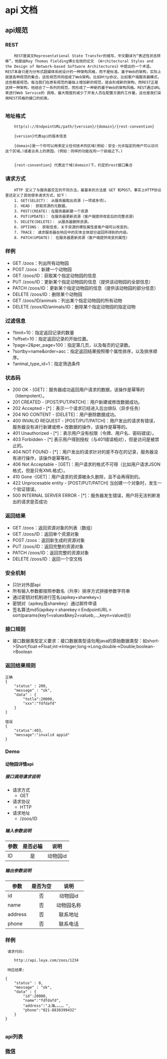 # api 文档
## api规范
### REST

```
	REST是英文Representational State Transfer的缩写，中文翻译为“表述性状态转移”，他是由Roy Thomas Fielding博士在他的论文 《Architectural Styles and the Design of Network-based Software Architectures》中提出的一个术语。REST本身只是为分布式超媒体系统设计的一种架构风格，而不是标准。基于Web的架构，实际上就是各种规范的集合，这些规范共同组成了Web架构。比如Http协议，比如客户端服务器模式，这些都是规范。每当我们在原有规范的基础上增加新的规范，就会形成新的架构。而REST正是这样一种架构，他结合了一系列的规范，而形成了一种新的基于Web的架构风格。REST通过URL来进行Web Service的 调用，最大限度的减少了开发人员在配置方面的工作量，这也是我们采用REST风格的接口的初衷。
	
```
### 地址格式

```
	http(s)://EndpointURL/path/{version}/{domain}/{rest-convention}
	
	{version}代表api的版本信息
		{domain}是一个你可以用来定义任何技术的区域(例如：安全-允许指定的用户可以访问这个区域。)或者业务上的原因。(例如：同样的功能在同一个前缀之下。)
		{rest-convention} 代表这个域(domain)下，约定的rest接口集合
```
### 请求方式

```
	HTTP 定义了与服务器交互的不同方法，最基本的方法是 GET 和POST。事实上HTTP协议里还定义了其他很多请求方式，如下：	1. GET(SELECT)： 从服务器取出资源（一项或多项）。	2. HEAD： 获取资源的元数据。	3. POST(CREATE)：在服务器新建一个资源	4. PUT(UPDATE)： 在服务器更新资源（客户端提供改变后的完整资源）	5. DELETE(DELETE)： 从服务器删除资源。	6. OPTIONS： 获取信息，关于资源的哪些属性是客户端可以改变的。	7. TRACE： 请求服务器在响应中的实体主体部分返回所得到的内容。	8. PATCH(UPDATE)： 在服务器更新资源（客户端提供改变的属性）
```
### 样例
+ GET /zoos：列出所有动物园
+ POST /zoos：新建一个动物园
+ GET /zoos/ID：获取某个指定动物园的信息
+ PUT /zoos/ID：更新某个指定动物园的信息（提供该动物园的全部信息）
+ PATCH /zoos/ID：更新某个指定动物园的信息（提供该动物园的部分信息）
+ DELETE /zoos/ID：删除某个动物园
+ GET /zoos/ID/animals：列出某个指定动物园的所有动物
+ DELETE /zoos/ID/animals/ID：删除某个指定动物园的指定动物

### 过滤信息
+ ?limit=10：指定返回记录的数量
+ ?offset=10：指定返回记录的开始位置。
+ ?page=2&per_page=100：指定第几页，以及每页的记录数。
+ ?sortby=name&order=asc：指定返回结果按照哪个属性排序，以及排序顺序。
+ ?animal_type_id=1：指定筛选条件

### 状态码
+ 200 OK - [GET]：服务器成功返回用户请求的数据，该操作是幂等的（Idempotent）。
+ 201 CREATED - [POST/PUT/PATCH]：用户新建或修改数据成功。
+ 202 Accepted - [*]：表示一个请求已经进入后台排队（异步任务）
+ 204 NO CONTENT - [DELETE]：用户删除数据成功。
+ 400 INVALID REQUEST - [POST/PUT/PATCH]：用户发出的请求有错误，服务器没有进行新建或修+ 改数据的操作，该操作是幂等的。
+ 401 Unauthorized - [*]：表示用户没有权限（令牌、用户名、密码错误）。
+ 403 Forbidden - [*] 表示用户得到授权（与401错误相对），但是访问是被禁止的。
+ 404 NOT FOUND - [*]：用户发出的请求针对的是不存在的记录，服务器没有进行操作，该操作是幂等的。
+ 406 Not Acceptable - [GET]：用户请求的格式不可得（比如用户请求JSON格式，但是只有XML格式）。
+ 410 Gone -[GET]：用户请求的资源被永久删除，且不会再得到的。
+ 422 Unprocesable entity - [POST/PUT/PATCH] 当创建一个对象时，发生一个验证错误。
+ 500 INTERNAL SERVER ERROR - [*]：服务器发生错误，用户将无法判断发出的请求是否成功

### 返回结果
+ GET /zoos：返回资源对象的列表（数组）
+ GET /zoos/ID：返回单个资源对象
+ POST /zoos：返回新生成的资源对象
+ PUT /zoos/ID：返回完整的资源对象
+ PATCH /zoos/ID：返回完整的资源对象
+ DELETE /zoos/ID：返回一个空文档

### 安全机制
+ 只针对外部api
+ 所有输入参数都按照参数名（升序）排序方式拼接参数字符串
+ 通过密钥对机制进行签名(apikey+sharekey+)
+ 密钥对（apikey及sharekey）通过邮件申请
+ 签名算法md5(apikey＋sharekey＋EndpointURL＋sort(params{key1=valuex&key2=valueb,...,keyn=valued}))
### 接口规则
+ 接口数据类型定义要求：接口数据类型请勿用java的原始数据类型：如short->Short;float->Float;int->Integer;long->Long;double->Double;boolean->Boolean

### 返回结果规则

	
```
正确
{	"status" : 200,	"message" : "ok",	"data" : {		"totla":20000,
		"xxx":"fdfdafd"	}}

错误
{
	"status":403,
	"message":"invalid appid"
}
```

### Demo

#### 动物园详情api

##### 接口调用请求说明
+ 请求方式
	+ GET
+ 请求协议
	+ HTTP
+ 请求地址
	+ /zoos/ID
##### 输入参数说明

| 参数        	| 是否必输       | 说明           | 
| ------------- |:-------------:|:-------------:|
| ID      		| 是            | 动物园id |


##### 输出参数说明

| 参数       	 | 是否为空       | 说明           | 
| ---------------|:-------------:|:-------------:|
| id      		 | 否         	 | 	动物园id 	  |
| name   		 | 否      		 |   动物园名称 	  |
| address		 | 否      		 |    联系地址     |
| phone   		 | 否      		 |    联系电话     |

### 样例

```
 请求代码:
 
 	http://api.leya.com/zoos/1234
 	
 响应结果:
 
{
	"status" : 0,	"message" : "ok",	"data" : {		"id":20000,
		"name":"fdfdafd",
		"address":"上海。。。。。",
		"phone":"021-8838399432"	}
}
 
```
### api列表
### [微信](api/wechat/README.md)